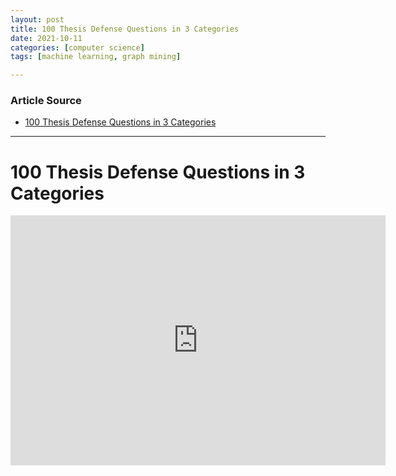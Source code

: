 ```yaml
---
layout: post
title: 100 Thesis Defense Questions in 3 Categories
date: 2021-10-11
categories: [computer science]
tags: [machine learning, graph mining]

---
```


### Article Source

* [100 Thesis Defense Questions in 3 Categories](https://www.youtube.com/watch?v=M2D0OTVFk-w)


---


# 100 Thesis Defense Questions in 3 Categories


<iframe width="600" height="400" src="https://www.youtube.com/embed/M2D0OTVFk-w" title="YouTube video player" frameborder="0" allow="accelerometer; autoplay; clipboard-write; encrypted-media; gyroscope; picture-in-picture" allowfullscreen></iframe>
